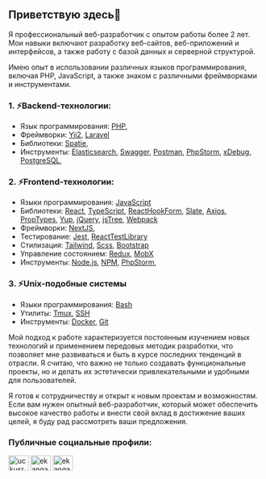 ## Приветствую здесь👋

Я профессиональный веб-разработчик с опытом работы более 2 лет. 
Мои навыки включают разработку веб-сайтов, веб-приложений и интерфейсов, а также работу с базой данных и серверной структурой.

Имею опыт в использовании различных языков программирования, включая PHP, JavaScript, а также знаком с различными фреймворками и инструментами.

### 1. ⚡Backend-технологии:
- Язык программирования: 
  [PHP](https://www.php.net/),
- Фреймворки:
  [Yii2](https://www.yiiframework.com/),
  [Laravel](https://laravel.com/)
- Библиотеки:
  [Spatie](https://spatie.be/),
- Инструменты: 
  [Elasticsearch](https://www.elastic.co/),
  [Swagger](https://swagger.io/),
  [Postman](https://www.postman.com/),
  [PhpStorm](https://www.jetbrains.com/phpstorm/),
  [xDebug](https://xdebug.org/),
  [PostgreSQL](https://www.postgresql.org/),

### 2. ⚡Frontend-технологии:
- Языки программирования:
  [JavaScript](https://developer.mozilla.org/en-US/docs/Web/JavaScript)
- Библиотеки:
  [React](https://reactjs.org/),
  [TypeScript](https://www.typescriptlang.org/),
  [ReactHookForm](https://react-hook-form.com/),
  [Slate](https://docs.slatejs.org/),
  [Axios](https://github.com/axios/axios),
  [PropTypes](https://www.npmjs.com/package/prop-types),
  [Yup](https://github.com/jquense/yup),
  [jQuery](https://jquery.com/),
  [jsTree](https://www.jstree.com/),
  [Webpack](https://webpack.js.org/)
- Фреймворки:
  [NextJS](https://nextjs.org/), 
- Тестирование:
  [Jest](https://jestjs.io/), 
  [ReactTestLibrary](https://testing-library.com/docs/react-testing-library/intro/)
- Стилизация: 
  [Tailwind](https://tailwindcss.com/),
  [Scss](https://sass-lang.com/),
  [Bootstrap](https://getbootstrap.com/)
- Управление состоянием:
  [Redux](https://redux.js.org/), 
  [MobX](https://mobx.js.org/README.html)
- Инструменты:
  [Node.js](https://nodejs.org/en),
  [NPM](https://www.npmjs.com/),
  [PhpStorm](https://www.jetbrains.com/webstorm/),

### 3. ⚡Unix-подобные системы

- Языки программирования:
  [Bash](https://www.gnu.org/software/bash/manual/bash.html)
- Утилиты:
  [Tmux](https://manpages.ubuntu.com/manpages/trusty/man1/tmux.1.html),
  [SSH](https://www.openssh.com/manual.html)
- Инструменты:
  [Docker](https://docs.docker.com/),
  [Git](https://git-scm.com/)

Мой подход к работе характеризуется постоянным изучением новых технологий и применением передовых методик разработки, 
что позволяет мне развиваться и быть в курсе последних тенденций в отрасли.
Я считаю, что важно не только создавать функциональные проекты, но и делать их эстетически привлекательными и удобными для пользователей.

Я готов к сотрудничеству и открыт к новым проектам и возможностям. 
Если вам нужен опытный веб-разработчик, который может обеспечить высокое качество работы и внести свой вклад в достижение ваших целей, 
я буду рад рассмотреть ваши предложения.

<h3 align="left">Публичные социальные профили:</h3>
<p align="left">
  <a href="https://vk.com/id173637019" target="blank"><img align="center" src="https://raw.githubusercontent.com/rahuldkjain/github-profile-readme-generator/master/src/images/icons/Social/vk.svg" alt="uckusrcohuy6t4sei-rvzcqq" height="30" width="40" /></a>
  <a href="https://ru.stackoverflow.com/users/446152/ekangash" target="blank"><img align="center" src="https://raw.githubusercontent.com/rahuldkjain/github-profile-readme-generator/master/src/images/icons/Social/stack-overflow.svg" alt="ekangash" height="30" width="40" /></a>
  <a href="https://t.me/ekangash" target="blank"><img align="center" src="https://f.nodacdn.net/520196" alt="ekangash" height="30" width="40" /></a>
</p>
